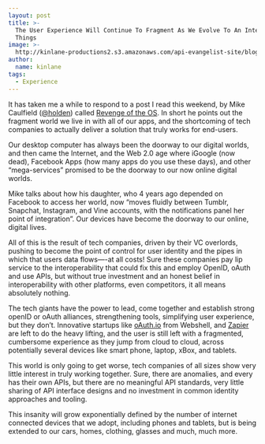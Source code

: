 ```yaml
---
layout: post
title: >-
  The User Experience Will Continue To Fragment As We Evolve To An Internet Of
  Things
image: >-
  http://kinlane-productions2.s3.amazonaws.com/api-evangelist-site/blog/puzzle-loose-pieces.png
author:
  name: kinlane
tags:
  - Experience
---
```

It has taken me a while to respond to a post I read this weekend, by Mike Caulfield ([@holden](https://twitter.com/holden)) called [Revenge of the OS](http://hapgood.us/2014/01/03/revenge-of-the-os/). In short he points out the fragment world we live in with all of our apps, and the shortcoming of tech companies to actually deliver a solution that truly works for end-users.

Our desktop computer has always been the doorway to our digital worlds, and then came the Internet, and the Web 2.0 age where iGoogle (now dead), Facebook Apps (how many apps do you use these days), and other “mega-services” promised to be the doorway to our now online digital worlds.

Mike talks about how his daughter, who 4 years ago depended on Facebook to access her world, now “moves fluidly between Tumblr, Snapchat, Instagram, and Vine accounts, with the notifications panel her point of integration”. Our devices have become the doorway to our online, digital lives.

All of this is the result of tech companies, driven by their VC overlords, pushing to become the point of control for user identity and the pipes in which that users data flows—-at all costs! Sure these companies pay lip service to the interoperability that could fix this and employ OpenID, oAuth and use APIs, but without true investment and an honest belief in interoperability with other platforms, even competitors, it all means absolutely nothing.

The tech giants have the power to lead, come together and establish strong openID or oAuth alliances, strengthening tools, simplifying user experience, but they don’t. Innovative startups like [oAuth.io](http://oauth.io) from Webshell, and [Zapier](http://zapier.com) are left to do the heavy lifting, and the user is still left with a fragmented, cumbersome experience as they jump from cloud to cloud, across potentially several devices like smart phone, laptop, xBox, and tablets.

This world is only going to get worse, tech companies of all sizes show very little interest in truly working together. Sure, there are anomalies, and every has their own APIs, but there are no meaningful API standards, very little sharing of API interface designs and no investment in common identity approaches and tooling.

This insanity will grow exponentially defined by the number of internet connected devices that we adopt, including phones and tablets, but is being extended to our cars, homes, clothing, glasses and much, much more.